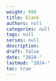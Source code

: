 ```yaml
---
weight: 999
title: blank
authors: null
categories: null
tags: null
series: null
description: 
draft: false
date: "2024-"
lastmod: "2024-"
toc: true
---
```


<!--more-->

